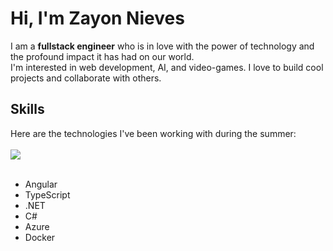 # Hi, I'm Zayon Nieves

<p>I am a <b>fullstack engineer</b> who is in love with the power of technology and the profound impact it has had on our world.</br>
I'm interested in web development, AI, and video-games. I love to build cool projects and collaborate with others.</p>


## Skills
<p>
  Here are the technologies I've been working with during the summer:<br /><br />
  <a href="https://skillicons.dev">
    <img src="https://skillicons.dev/icons?i=angular,ts,dotnet,cs,git,azure,docker" />
  </a>
  <br />
  <br />
</p>

* Angular
* TypeScript
* .NET
* C#
* Azure
* Docker
